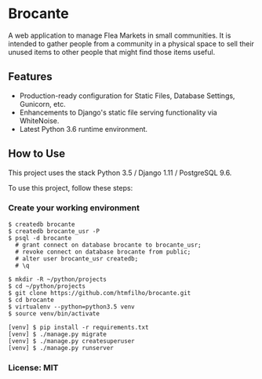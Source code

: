 # Brocante

A web application to manage Flea Markets in small communities. It is intended to gather people from a community in a
physical space to sell their unused items to other people that might find those items useful.

## Features

- Production-ready configuration for Static Files, Database Settings, Gunicorn, etc.
- Enhancements to Django's static file serving functionality via WhiteNoise.
- Latest Python 3.6 runtime environment.

## How to Use

This project uses the stack Python 3.5 / Django 1.11 / PostgreSQL 9.6.

To use this project, follow these steps:

### Create your working environment

    $ createdb brocante
    $ createdb brocante_usr -P
    $ psql -d brocante
      # grant connect on database brocante to brocante_usr;
      # revoke connect on database brocante from public;
      # alter user brocante_usr createdb;
      # \q

    $ mkdir -R ~/python/projects
    $ cd ~/python/projects
    $ git clone https://github.com/htmfilho/brocante.git
    $ cd brocante
    $ virtualenv --python=python3.5 venv
    $ source venv/bin/activate

    [venv] $ pip install -r requirements.txt
    [venv] $ ./manage.py migrate
    [venv] $ ./manage.py createsuperuser
    [venv] $ ./manage.py runserver

### License: MIT